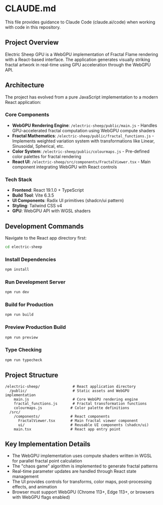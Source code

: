 # CLAUDE.md

This file provides guidance to Claude Code (claude.ai/code) when working with code in this repository.

## Project Overview

Electric Sheep GPU is a WebGPU implementation of Fractal Flame rendering with a React-based interface. The application generates visually striking fractal artwork in real-time using GPU acceleration through the WebGPU API.

## Architecture

The project has evolved from a pure JavaScript implementation to a modern React application:

### Core Components
- **WebGPU Rendering Engine**: `/electric-sheep/public/main.js` - Handles GPU-accelerated fractal computation using WebGPU compute shaders
- **Fractal Mathematics**: `/electric-sheep/public/fractal_functions.js` - Implements weighted variation system with transformations like Linear, Sinusoidal, Spherical, etc.
- **Color System**: `/electric-sheep/public/colourmaps.js` - Pre-defined color palettes for fractal rendering
- **React UI**: `/electric-sheep/src/components/FractalViewer.tsx` - Main component integrating WebGPU with React controls

### Tech Stack
- **Frontend**: React 19.1.0 + TypeScript
- **Build Tool**: Vite 6.3.5
- **UI Components**: Radix UI primitives (shadcn/ui pattern)
- **Styling**: Tailwind CSS v4
- **GPU**: WebGPU API with WGSL shaders

## Development Commands

Navigate to the React app directory first:
```bash
cd electric-sheep
```

### Install Dependencies
```bash
npm install
```

### Run Development Server
```bash
npm run dev
```

### Build for Production
```bash
npm run build
```

### Preview Production Build
```bash
npm run preview
```

### Type Checking
```bash
npm run typecheck
```

## Project Structure

```
/electric-sheep/               # React application directory
  /public/                     # Static assets and WebGPU implementation
    main.js                    # Core WebGPU rendering engine
    fractal_functions.js       # Fractal transformation functions
    colourmaps.js             # Color palette definitions
  /src/
    /components/              # React components
      FractalViewer.tsx       # Main fractal viewer component
      ui/                     # Reusable UI components (shadcn/ui)
    main.tsx                  # React app entry point
```

## Key Implementation Details

- The WebGPU implementation uses compute shaders written in WGSL for parallel fractal point calculation
- The "chaos game" algorithm is implemented to generate fractal patterns
- Real-time parameter updates are handled through React state management
- The UI provides controls for transforms, color maps, post-processing effects, and animation
- Browser must support WebGPU (Chrome 113+, Edge 113+, or browsers with WebGPU flags enabled)